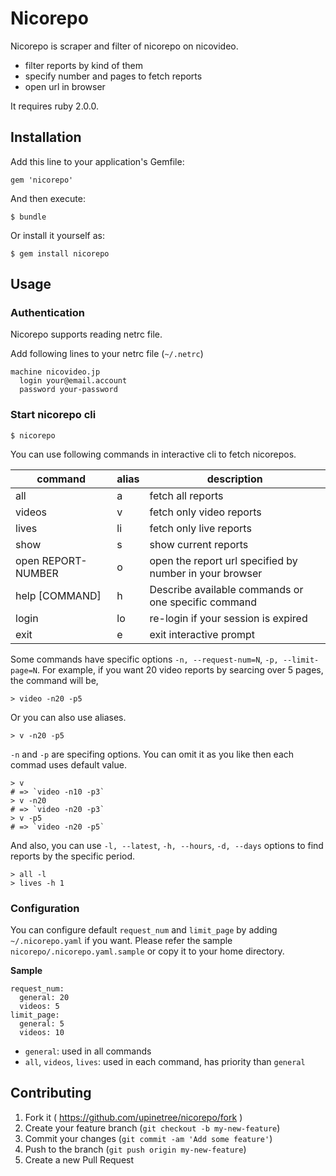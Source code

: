 # Nicorepo

Nicorepo is scraper and filter of nicorepo on nicovideo.

- filter reports by kind of them
- specify number and pages to fetch reports
- open url in browser

It requires ruby 2.0.0.

## Installation

Add this line to your application's Gemfile:

    gem 'nicorepo'

And then execute:

    $ bundle

Or install it yourself as:

    $ gem install nicorepo

## Usage

### Authentication

Nicorepo supports reading netrc file.

Add following lines to your netrc file (`~/.netrc`)

```
machine nicovideo.jp
  login your@email.account
  password your-password
```

### Start nicorepo cli

    $ nicorepo

You can use following commands in interactive cli to fetch nicorepos.

command               | alias | description
----------------------|-------|---------------------------------------------------------
  all                 | a     | fetch all reports
  videos              | v     | fetch only video reports
  lives               | li    | fetch only live reports
  show                | s     | show current reports
  open REPORT-NUMBER  | o     | open the report url specified by number in your browser
  help [COMMAND]      | h     | Describe available commands or one specific command
  login               | lo    | re-login if your session is expired
  exit                | e     | exit interactive prompt

Some commands have specific options `-n, --request-num=N`, `-p, --limit-page=N`.
For example, if you want 20 video reports by searcing over 5 pages, the command will be,

    > video -n20 -p5

Or you can also use aliases.

    > v -n20 -p5

`-n` and `-p` are specifing options.
You can omit it as you like then each commad uses default value.

    > v
    # => `video -n10 -p3`
    > v -n20
    # => `video -n20 -p3`
    > v -p5
    # => `video -n20 -p5`

And also, you can use `-l, --latest`, `-h, --hours`, `-d, --days` options to find reports by the specific period.

    > all -l
    > lives -h 1

### Configuration

You can configure default `request_num` and `limit_page` by adding `~/.nicorepo.yaml` if you want.
Please refer the sample `nicorepo/.nicorepo.yaml.sample` or copy it to your home directory.

**Sample**

```
request_num:
  general: 20
  videos: 5
limit_page:
  general: 5
  videos: 10
```

- `general`: used in all commands
- `all`, `videos`, `lives`: used in each command, has priority than `general`

## Contributing

1. Fork it ( https://github.com/upinetree/nicorepo/fork )
2. Create your feature branch (`git checkout -b my-new-feature`)
3. Commit your changes (`git commit -am 'Add some feature'`)
4. Push to the branch (`git push origin my-new-feature`)
5. Create a new Pull Request

